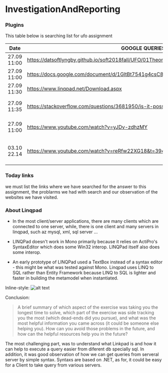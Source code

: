 # InvestigationAndReporting
### Plugins

This table below is searching list for ufo assignment

| Date | GOOGLE QUERIES | Description |
| ------ | ------ | ------ |
| 27.09 11:00|https://datsoftlyngby.github.io/soft2018fall/UFO/01TheoryLittRevReflect.html | assignemts url  |
| 27.09 11:00| https://docs.google.com/document/d/1GltBt7541g4csC8iPvoyICWh7rECNoH22deyWHnIdvE/edit | google docs |
| 27.09 11:30| https://www.linqpad.net/Download.aspx | download linqpad|
| 27.09 11:35|https://stackoverflow.com/questions/3681950/is-it-possible-to-run-linqpad-with-mono-mac | possible use linkpad on windows|
| 27.09 11:00|https://www.youtube.com/watch?v=yJDv-zdhzMY  | the mother of all demos |
| 03.10 22.14|https://www.youtube.com/watch?v=reRfw22XG18&t=394s | LinqPad Tutorial youtube video |


### Today links

we must list the links where we have searched for the answer to this assignment, the problarms we had with search and our observation of the websites we have visited.



### About Linqpad



* In the most client/server applications, there are many clients which are connected to one server, while, there is one client and many servers in linqpad, such az mysql, xml, sql server ...


+ LINQPad doesn't work in Mono primarily because it relies on ActiPro's SyntaxEditor which does some Win32 interop. LINQPad itself also does some interop.

- An early prototype of LINQPad used a TextBox instead of a syntax editor - this might be what was tested against Mono. Linqpad uses LINQ to SQL rather than Entity Framework because LINQ to SQL is lighter and faster in building the metamodel when instantiated.


Inline-style: 
![alt text](https://user-images.githubusercontent.com/20173643/46432714-30362a00-c74f-11e8-9335-aeb11407bc15.PNG)

Conclusion:
> A brief summary of which aspect of the exercise was taking you the longest time to solve, which part of the exercise was side tracking you the most (which dead-ends did you pursue), and what was the most helpful information you came across (it could be someone else helping you). How can you avoid those problems in the future, and how can the helpful resources help you in the future?

The most challenging part, was to understand what Linkpad is and how it can help to execute a query easier from diferent db specially sql. In addition, it was good observation of how we can get queries from serveral server by simple syntax. Syntaxs are based on .NET, as for, it could be easy for a Client to take query from various servers.
